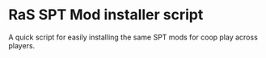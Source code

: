 # RaS SPT Mod installer script

A quick script for easily installing the same SPT mods for coop play across players.

